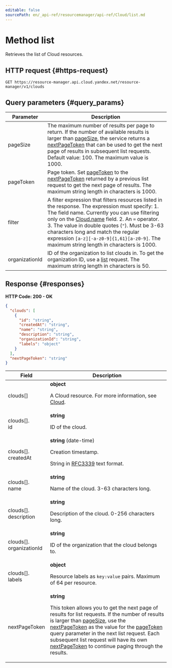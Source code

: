 ```yaml
---
editable: false
sourcePath: en/_api-ref/resourcemanager/api-ref/Cloud/list.md
---
```


# Method list
Retrieves the list of Cloud resources.
 

 
## HTTP request {#https-request}
```
GET https://resource-manager.api.cloud.yandex.net/resource-manager/v1/clouds
```
 
## Query parameters {#query_params}
 
Parameter | Description
--- | ---
pageSize | The maximum number of results per page to return. If the number of available results is larger than [pageSize](/docs/resource-manager/api-ref/Cloud/list#query_params), the service returns a [nextPageToken](/docs/resource-manager/api-ref/Cloud/list#responses) that can be used to get the next page of results in subsequent list requests. Default value: 100.  The maximum value is 1000.
pageToken | Page token. Set [pageToken](/docs/resource-manager/api-ref/Cloud/list#query_params) to the [nextPageToken](/docs/resource-manager/api-ref/Cloud/list#responses) returned by a previous list request to get the next page of results.  The maximum string length in characters is 1000.
filter | A filter expression that filters resources listed in the response. The expression must specify: 1. The field name. Currently you can use filtering only on the [Cloud.name](/docs/resource-manager/api-ref/Cloud#representation) field. 2. An `=` operator. 3. The value in double quotes (`"`). Must be 3-63 characters long and match the regular expression `[a-z][-a-z0-9]{1,61}[a-z0-9]`.  The maximum string length in characters is 1000.
organizationId | ID of the organization to list clouds in. To get the organization ID, use a [list](/docs/organization-manager/api-ref/Organization/list) request.  The maximum string length in characters is 50.
 
## Response {#responses}
**HTTP Code: 200 - OK**

```json 
{
  "clouds": [
    {
      "id": "string",
      "createdAt": "string",
      "name": "string",
      "description": "string",
      "organizationId": "string",
      "labels": "object"
    }
  ],
  "nextPageToken": "string"
}
```

 
Field | Description
--- | ---
clouds[] | **object**<br><p>A Cloud resource. For more information, see <a href="/docs/resource-manager/concepts/resources-hierarchy#cloud">Cloud</a>.</p> 
clouds[].<br>id | **string**<br><p>ID of the cloud.</p> 
clouds[].<br>createdAt | **string** (date-time)<br><p>Creation timestamp.</p> <p>String in <a href="https://www.ietf.org/rfc/rfc3339.txt">RFC3339</a> text format.</p> 
clouds[].<br>name | **string**<br><p>Name of the cloud. 3-63 characters long.</p> 
clouds[].<br>description | **string**<br><p>Description of the cloud. 0-256 characters long.</p> 
clouds[].<br>organizationId | **string**<br><p>ID of the organization that the cloud belongs to.</p> 
clouds[].<br>labels | **object**<br><p>Resource labels as ``key:value`` pairs. Maximum of 64 per resource.</p> 
nextPageToken | **string**<br><p>This token allows you to get the next page of results for list requests. If the number of results is larger than <a href="/docs/resource-manager/api-ref/Cloud/list#query_params">pageSize</a>, use the <a href="/docs/resource-manager/api-ref/Cloud/list#responses">nextPageToken</a> as the value for the <a href="/docs/resource-manager/api-ref/Cloud/list#query_params">pageToken</a> query parameter in the next list request. Each subsequent list request will have its own <a href="/docs/resource-manager/api-ref/Cloud/list#responses">nextPageToken</a> to continue paging through the results.</p> 